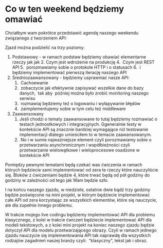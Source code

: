 # Co w ten weekend będziemy omawiać

Chciałbym wam pokrótce przedstawić agendę naszego weekendu związanego z tworzeniem API: 

Zjazd można podzielić na trzy poziomy:

1. Podstawowy - w ramach podstaw będziemy obawiać elementarne rzeczy jak jak
	2. Czym jest wdrożenie na produkcję
	4.  Czym jest REST API
	5.  porozmawiamy sobie o protokole HTTP i o statusach
	6.  i będziemy implementować pierwszą iterację naszego API
2. Średniozaawansowany - będziemy usprawniać nasze API:
	1.  Cachoewanie
	2.  zobaczycie jak efektywnie zapisywać wszelkie dane do bazy danych,  tak aby  później można było zrobić monitoring naszego serwisu
	3.  rozmawiaj będziemy też o logowaniu i wyłapywanie błędów
	4.  zaimplementujemy sobie w tym celu też middleware
3. Zaawansowany
	1. Jeśli chodzi o tematy zaawansowane to tutaj będziemy rozmawiać o testach jednostkowych i integracyjnych. Ggeneralnie testy w kontekście API są znacznie bardziej wymagające niż testowanie implementacji dlatego umieściłem to w temacie zaawansowanym.
	2.  No i w sumie najważniejsze element czyli porozmawiamy sobie o przetwarzaniu asynchronicznym i współbieżności czyli przetwarzanie wielowątkowe i wieloprocesowe osadzone w kontekście API

Pomiędzy pewnymi tematami będą czekać was ćwiczenia w ramach których będziecie sami implementować od zera te rzeczy które nauczyliście się. Bloków z ćwiczeniami będzie 4, które trwać będą od pół godziny do godziny w zależności od tego jak Wam będzie szło.

I na końcu naszego zjazdu, w niedziele, ostatnie dwie bądź trzy godziny będzie poświęcone na mini projekt, w którym będziecie implementować całe API od zera korzystając ze wszystkich elementów, które się nauczycie, ale dla zupełnie innego problemu.

W trakcie mojego live codingu będziemy implementować API dla problemu klasycznego, z kolei w trakcie ćwiczeń będziecie implementować API dla modeli tekstowych, a z kolei mini projekt na koniec naszego zjazdu będzie dotyczył API dla modelu przetwarzającego obrazy. Czyli w ramach jednego zjazdu nauczycie się implementowania API tak naprawdę dla wszystkich rodzajów zagadnień naszej branży czyli:  “klasyczny”, tekst jak i obraz.